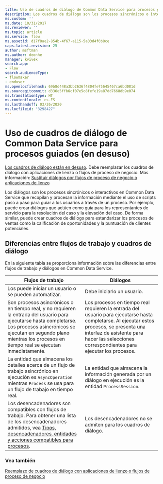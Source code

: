 ```yaml
---
title: Uso de cuadros de diálogo de Common Data Service para procesos guiados (en desuso) | Microsoft Docs
description: Los cuadros de diálogo son los procesos sincrónicos o interactivos que recopilan y procesan información mediante guiones paso a paso para dirigir a los usuarios a través de un proceso
ms.custom: ''
ms.date: 10/31/2017
ms.reviewer: ''
ms.topic: article
ms.service: flow
ms.assetid: d17f8ae2-854b-4f67-a115-5a03d4f0b8ce
caps.latest.revision: 25
author: msftman
ms.author: deonhe
manager: kvivek
search.app:
- Flow
search.audienceType:
- flowmaker
- enduser
ms.openlocfilehash: 69b8d448a3bb2636f4804fe75645467ca6bd081d
ms.sourcegitcommit: d336e5ffb6cf07e5c8fefe19a87dd7668db9e074
ms.translationtype: HT
ms.contentlocale: es-ES
ms.lasthandoff: 03/26/2020
ms.locfileid: "3298427"
---
```

# <a name="use-common-data-service-dialogs-for-guided-processes-deprecated"></a>Uso de cuadros de diálogo de Common Data Service para procesos guiados (en desuso)


[Los cuadros de diálogo están en desuso](/dynamics365/get-started/whats-new/customer-engagement/important-changes-coming#dialogs-are-deprecated). Debe reemplazar los cuadros de diálogo con aplicaciones de lienzo o flujos de proceso de negocio. Más información: [Sustituir diálogos por flujos de proceso de negocio o aplicaciones de lienzo](replace-dialogs.md) 

Los diálogos son los procesos sincrónicos o interactivos en Common Data Service que recopilan y procesan la información mediante el uso de scripts paso a paso para guiar a los usuarios a través de un proceso. Por ejemplo, puede crear diálogos que actúen como guía para los representantes de servicio para la resolución del caso y la elevación del caso. De forma similar, puede crear cuadros de diálogo para estandarizar los procesos de ventas como la calificación de oportunidades y la puntuación de clientes potenciales.

## <a name="differences-between-workflows-and-dialogs"></a>Diferencias entre flujos de trabajo y cuadros de diálogo

En la siguiente tabla se proporciona información sobre las diferencias entre flujos de trabajo y diálogos en Common Data Service.  


| Flujos de trabajo     |    Diálogos      |
|---------------|--------------|
|                                                                                                  Los puede iniciar un usuario o se pueden automatizar.                                                                                                   |                                                                                          Debe iniciarlo un usuario.                                                                                          |
|                                  Son procesos asincrónicos o en tiempo real, y no requieren la entrada del usuario para ejecutarse hasta completarse. Los procesos asincrónicos se ejecutan en segundo plano mientras los procesos en tiempo real se ejecutan inmediatamente.                                   | Los procesos en tiempo real requieren la entrada del usuario para ejecutarse hasta completarse. Al ejecutar estos procesos, se presenta una interfaz de asistente para hacer las selecciones correspondientes para ejecutar los procesos. |
|                                                    La entidad que almacena los detalles acerca de un flujo de trabajo asincrónico en ejecución es `AsyncOperation` mientras `Process` se usa para un flujo de trabajo en tiempo real.                                                     |                                                       La entidad que almacena la información generada por un diálogo en ejecución es la entidad `ProcessSession`.                                                       |
|                  Los desencadenadores son compatibles con flujos de trabajo. Para obtener una lista de los desencadenadores admitidos, vea [Tipos, desencadenadores, entidades y acciones compatibles para procesos](/dynamics365/customer-engagement/developer/supported-types-triggers-entities-actions-processes).                   |                                                                                   Los desencadenadores no se admiten para los cuadros de diálogo.                                                                                    |
  
### <a name="see-also"></a>Vea también
[Reemplazo de cuadros de diálogo con aplicaciones de lienzo o flujos de proceso de negocio](replace-dialogs.md)
